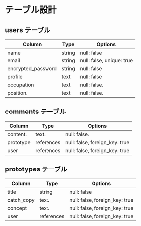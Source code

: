 # テーブル設計

## users テーブル

| Column             | Type   | Options                           |
| ------------------ | ------ | --------------------------------- |
| name               | string | null: false                       |
| email              | string | null: false, unique: true         |
| encrypted_password | string | null: false                       |
| profile            | text   | null: false                       |
| occupation         | text   | null: false.                      | 
| position.          | text   | null: false.                      |


## comments テーブル

| Column    | Type       | Options                        |
| ------    | ---------- | ------------------------------ |
| content.  | text.      | null: false.                   |
| prototype | references | null: false, foreign_key: true |
| user      | references | null: false, foreign_key: true |

## prototypes テーブル

| Column     | Type       | Options                        |
| ---------- | ---------- | ------------------------------ |
| title      | string     | null: false                    |
| catch_copy | text.      | null: false, foreign_key: true |
| concept    | text.      | null: false, foreign_key: true |
| user       | references | null: false, foreign_key: true |
